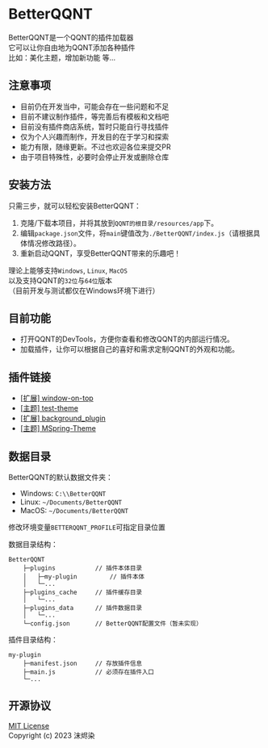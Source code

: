 # BetterQQNT

BetterQQNT是一个QQNT的插件加载器  
它可以让你自由地为QQNT添加各种插件  
比如：美化主题，增加新功能 等...


## 注意事项

- 目前仍在开发当中，可能会存在一些问题和不足
- 目前不建议制作插件，等完善后有模板和文档吧
- 目前没有插件商店系统，暂时只能自行寻找插件
- 仅为个人兴趣而制作，开发目的在于学习和探索
- 能力有限，随缘更新。不过也欢迎各位来提交PR
- 由于项目特殊性，必要时会停止开发或删除仓库


## 安装方法

只需三步，就可以轻松安装BetterQQNT：

1. 克隆/下载本项目，并将其放到`QQNT的根目录/resources/app`下。
2. 编辑`package.json`文件，将`main`键值改为`./BetterQQNT/index.js`（请根据具体情况修改路径）。
4. 重新启动QQNT，享受BetterQQNT带来的乐趣吧！

理论上能够支持`Windows`, `Linux`, `MacOS`  
以及支持QQNT的`32位`与`64位`版本  
（目前开发与测试都仅在Windows环境下进行）


## 目前功能

- 打开QQNT的DevTools，方便你查看和修改QQNT的内部运行情况。
- 加载插件，让你可以根据自己的喜好和需求定制QQNT的外观和功能。


## 插件链接

- [[扩展] window-on-top](https://github.com/mo-jinran/BetterQQNT-window-on-top)
- [[主题] test-theme](https://github.com/mo-jinran/BetterQQNT-test-theme)
- [[扩展] background_plugin](https://github.com/xh321/BetterQQNT-Background-Plugin)
- [[主题] MSpring-Theme](https://github.com/MUKAPP/BetterQQNT-MSpring-Theme)


## 数据目录

BetterQQNT的默认数据文件夹：

- Windows: `C:\\BetterQQNT`
- Linux: `~/Documents/BetterQQNT`
- MacOS: `~/Documents/BetterQQNT`

修改环境变量`BETTERQQNT_PROFILE`可指定目录位置

数据目录结构：
```
BetterQQNT
    ├─plugins           // 插件本体目录
    │   ├─my-plugin         // 插件本体
    │   └─...
    ├─plugins_cache     // 插件缓存目录
    │   └─...
    ├─plugins_data      // 插件数据目录
    │   └─...
    └─config.json       // BetterQQNT配置文件（暂未实现）
```

插件目录结构：
```
my-plugin
    ├─manifest.json     // 存放插件信息
    ├─main.js           // 必须存在插件入口
    └─...
```


## 开源协议

[MIT License](./LICENSE)  
Copyright (c) 2023 沫烬染
